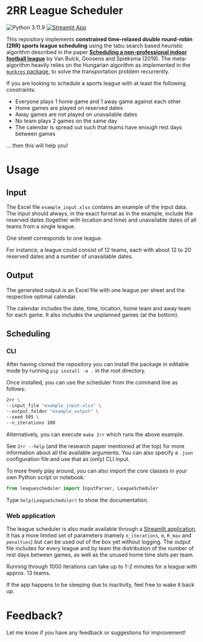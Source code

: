 # 2RR League Scheduler

![Python 3.11.9](https://img.shields.io/badge/python-3.11.9-blue.svg)
[![Streamlit App](https://static.streamlit.io/badges/streamlit_badge_black_white.svg)](https://leaguescheduler.streamlit.app/)

This repository implements **constrained time-relaxed double round-robin (2RR) sports league scheduling** using the tabu search based heuristic algorithm described in the paper [**Scheduling a non-professional indoor football league**](https://pure.tue.nl/ws/portalfiles/portal/121797609/Bulck2019_Article_SchedulingANon_professionalInd.pdf) by Van Bulck, Goosens and Spieksma (2019). The meta-algorithm heavily relies on the Hungarian algorithm as implemented in the [`munkres` package](https://software.clapper.org/munkres), to solve the transportation problem recurrently.

If you are looking to schedule a sports league with at least the following constraints:
- Everyone plays 1 home game and 1 away game against each other
- Home games are played on reserved dates
- Away games are not played on unavailable dates
- No team plays 2 games on the same day
- The calendar is spread out such that teams have enough rest days between games

... then this will help you!

# Usage

## Input

The Excel file `example_input.xlsx` contains an example of the input data. The input should always, in the exact format as in the example, include the reserved dates (together with location and time) and unavailable dates of all teams from a single league.

One sheet corresponds to one league. 

For instance, a league could consist of 12 teams, each with about 12 to 20 reserved dates and a number of unavailable dates.

## Output

The generated output is an Excel file with one league per sheet and the respective optimal calendar.

The calendar includes the date, time, location, home team and away team for each game. It also includes the unplanned games (at the bottom).

## Scheduling

### CLI

After having cloned the repository you can install the package in editable mode by running `pip install -e .` in the root directory.

Once installed, you can use the scheduler from the command line as follows:

```bash
2rr \
--input_file "example_input.xlsx" \
--output_folder "example_output" \
--seed 505 \
--n_iterations 100
```

Alternatively, you can execute `make 2rr` which runs the above example.

See `2rr --help` (and the research paper mentioned at the top) for more information about all the available arguments. You can also specify a `.json` configuration file and use that as (only) CLI input.

To more freely play around, you can also import the core classes in your own Python script or notebook:

```python
from leaguescheduler import InputParser, LeagueScheduler
```

Type `help(LeagueScheduler)` to show the documentation.

### Web application

The league scheduler is also made available through a [Streamlit application](https://leaguescheduler.streamlit.app/). It has a more limited set of parameters (namely `n_iterations`, `m`, `R_max` and `penalties`) but can be used out of the box yet without logging. The output file includes for every league and by team the distribution of the number of rest days between games, as well as the unused home time slots per team.

Running through 1000 iterations can take up to 1-2 minutes for a league with approx. 13 teams.

If the app happens to be sleeping due to inactivity, feel free to wake it back up.

# Feedback?

Let me know if you have any feedback or suggestions for improvement!
